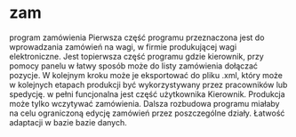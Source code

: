 # zam
program zamówienia
Pierwsza część programu przeznaczona jest do wprowadzania zamówień na wagi, w firmie produkującej wagi elektroniczne. 
Jest topierwsza część programu gdzie kierownik, przy pomocy panelu w łatwy sposób może do listy zamówienia dołączać pozycje. 
W kolejnym kroku może je eksportować do pliku .xml, który może w kolejnych etapach produkcji być wykorzystywany przez pracowników lub spedycję.
w pełni funcjonalna jest część użytkownika Kierownik. Produkcja może tylko wczytywać zamówienia. Dalsza rozbudowa programu miałaby na celu ograniczoną edycję zamówień przez poszczególne działy.
Łatwość adaptacji w bazie bazie danych.
